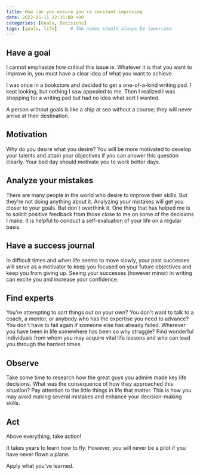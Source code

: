 ```yaml
---
title: How can you ensure you’re constant improving
date: 2022-05-11 22:35:00 +00
categories: [Goals, Decisions]
tags: [goals, life]     # TAG names should always be lowercase
---
```

## Have a goal

I cannot emphasize how critical this issue is. Whatever it is that you want to improve in, you must have a clear idea of what you want to achieve.

I was once in a bookstore and decided to get a one-of-a-kind writing pad. I kept looking, but nothing I saw appealed to me. Then I realized I was shopping for a writing pad but had no idea what sort I wanted.

A person without goals is like a ship at sea without a course; they will never arrive at their destination.

## Motivation

Why do you desire what you desire? You will be more motivated to develop your talents and attain your objectives if you can answer this question clearly. Your bad day should motivate you to work better days.

## Analyze your mistakes

There are many people in the world who desire to improve their skills. But they're not doing anything about it. Analyzing your mistakes will get you closer to your goals. But don't overthink it. One thing that has helped me is to solicit positive feedback from those close to me on some of the decisions I make. It is helpful to conduct a self-evaluation of your life on a regular basis.

## Have a success journal

In difficult times and when life seems to move slowly, your past successes will serve as a motivator to keep you focused on your future objectives and keep you from giving up. Seeing your successes (however minor) in writing can excite you and increase your confidence.

## Find experts

You're attempting to sort things out on your own? You don't want to talk to a coach, a mentor, or anybody who has the expertise you need to advance? You don't have to fail again if someone else has already failed. Wherever you have been in life somewhere has been so why struggle? Find wonderful individuals from whom you may acquire vital life lessons and who can lead you through the hardest times.

## Observe

Take some time to research how the great guys you admire made key life decisions. What was the consequence of how they approached this situation? Pay attention to the little things in life that matter. This is how you may avoid making several mistakes and enhance your decision-making skills.

## Act

Above everything, take action!

It takes years to learn how to fly. However, you will never be a pilot if you have never flown a plane.

Apply what you've learned.
